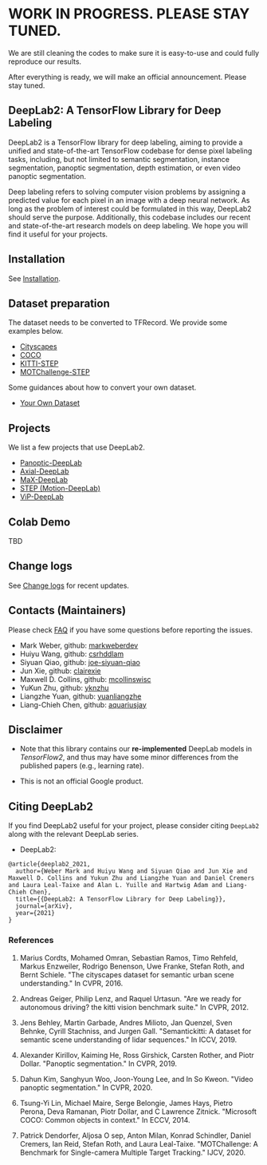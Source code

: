 # WORK IN PROGRESS. PLEASE STAY TUNED.

We are still cleaning the codes to make sure it is easy-to-use and could
fully reproduce our results.

After everything is ready, we will make an official announcement. Please stay
tuned.


## DeepLab2: A TensorFlow Library for Deep Labeling

DeepLab2 is a TensorFlow library for deep labeling, aiming to provide a
unified and state-of-the-art TensorFlow codebase for dense pixel labeling tasks,
including, but not limited to semantic segmentation, instance segmentation,
panoptic segmentation, depth estimation, or even video panoptic segmentation.

Deep labeling refers to solving computer vision problems by assigning a
predicted value for each pixel in an image with a deep neural network. As
long as the problem of interest could be formulated in this way, DeepLab2
should serve the purpose. Additionally, this codebase includes our recent and
state-of-the-art research models on deep labeling. We hope you will find it
useful for your projects.

## Installation

See [Installation](g3doc/setup/installation.md).

## Dataset preparation

The dataset needs to be converted to TFRecord. We provide some examples below.

* <a href='g3doc/setup/cityscapes.md'>Cityscapes</a><br>
* <a href='g3doc/setup/coco.md'>COCO</a><br>
* <a href='g3doc/setup/kitti_step.md'>KITTI-STEP</a><br>
* <a href='g3doc/setup/motchallenge_step.md'>MOTChallenge-STEP</a><br>

Some guidances about how to convert your own dataset.

* <a href='g3doc/setup/your_own_dataset.md'>Your Own Dataset</a><br>

## Projects

We list a few projects that use DeepLab2.

* <a href='g3doc/projects/panoptic_deeplab.md'>Panoptic-DeepLab</a><br>
* <a href='g3doc/projects/axial_deeplab.md'>Axial-DeepLab</a><br>
* <a href='g3doc/projects/max_deeplab.md'>MaX-DeepLab</a><br>
* <a href='g3doc/projects/motion_deeplab.md'>STEP (Motion-DeepLab)</a><br>
* <a href='g3doc/projects/vip_deeplab.md'>ViP-DeepLab</a><br>

## Colab Demo

TBD

## Change logs

See [Change logs](g3doc/change_logs.md) for recent updates.

## Contacts (Maintainers)

Please check <a href='g3doc/faq.md'>FAQ</a> if you have some questions before
reporting the issues.<br>

* Mark Weber, github: [markweberdev](https://github.com/markweberdev)
* Huiyu Wang, github: [csrhddlam](https://github.com/csrhddlam)
* Siyuan Qiao, github: [joe-siyuan-qiao](https://github.com/joe-siyuan-qiao)
* Jun Xie, github: [clairexie](https://github.com/clairexie)
* Maxwell D. Collins, github: [mcollinswisc](https://github.com/mcollinswisc)
* YuKun Zhu, github: [yknzhu](https://github.com/YknZhu)
* Liangzhe Yuan, github: [yuanliangzhe](https://github.com/yuanliangzhe)
* Liang-Chieh Chen, github: [aquariusjay](https://github.com/aquariusjay)

## Disclaimer

* Note that this library contains our **re-implemented** DeepLab models in
*TensorFlow2*, and thus may have some minor differences from the published
papers (e.g., learning rate).

* This is not an official Google product.

## Citing DeepLab2

If you find DeepLab2 useful for your project, please consider citing
`DeepLab2` along with the relevant DeepLab series.

* DeepLab2:

```
@article{deeplab2_2021,
  author={Weber Mark and Huiyu Wang and Siyuan Qiao and Jun Xie and Maxwell D. Collins and Yukun Zhu and Liangzhe Yuan and Daniel Cremers and Laura Leal-Taixe and Alan L. Yuille and Hartwig Adam and Liang-Chieh Chen},
  title={{DeepLab2: A TensorFlow Library for Deep Labeling}},
  journal={arXiv},
  year={2021}
}

```

### References

1. Marius Cordts, Mohamed Omran, Sebastian Ramos, Timo Rehfeld, Markus
   Enzweiler, Rodrigo Benenson, Uwe Franke, Stefan Roth, and Bernt Schiele.
   "The cityscapes dataset for semantic urban scene understanding." In CVPR,
   2016.

2. Andreas Geiger, Philip Lenz, and Raquel Urtasun. "Are we ready for
   autonomous driving? the kitti vision benchmark suite." In CVPR, 2012.

3. Jens Behley, Martin Garbade, Andres Milioto, Jan Quenzel, Sven Behnke,
   Cyrill Stachniss, and Jurgen Gall. "Semantickitti: A dataset for semantic
   scene understanding of lidar sequences." In ICCV, 2019.

4. Alexander Kirillov, Kaiming He, Ross Girshick, Carsten Rother, and Piotr
   Dollar. "Panoptic segmentation." In CVPR, 2019.

5. Dahun Kim, Sanghyun Woo, Joon-Young Lee, and In So Kweon. "Video panoptic
   segmentation." In CVPR, 2020.

6. Tsung-Yi Lin, Michael Maire, Serge Belongie, James Hays, Pietro Perona,
   Deva Ramanan, Piotr Dollar, and C Lawrence Zitnick. "Microsoft COCO:
   Common objects in context." In ECCV, 2014.

7. Patrick Dendorfer, Aljosa O sep, Anton Milan, Konrad Schindler, Daniel
   Cremers, Ian Reid, Stefan Roth, and Laura Leal-Taixe. "MOTChallenge: A
   Benchmark for Single-camera Multiple Target Tracking." IJCV, 2020.
